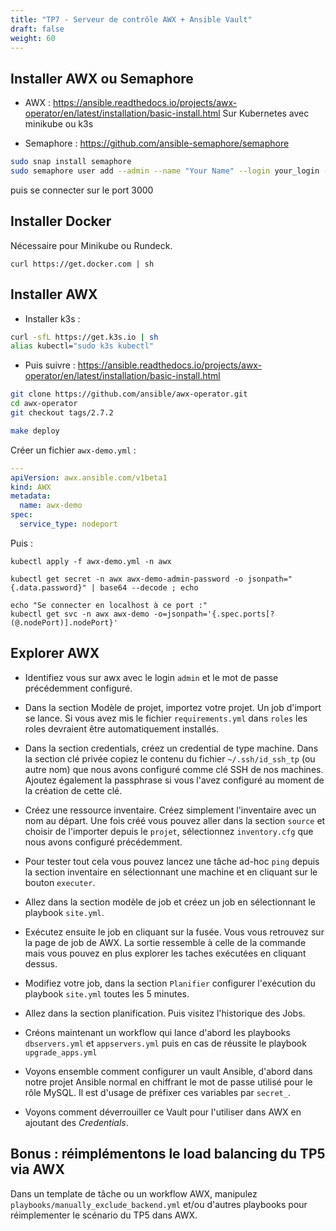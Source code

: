 ```yaml
---
title: "TP7 - Serveur de contrôle AWX + Ansible Vault" 
draft: false
weight: 60
---
```

## Installer AWX ou Semaphore

- AWX : <https://ansible.readthedocs.io/projects/awx-operator/en/latest/installation/basic-install.html>
Sur Kubernetes avec minikube ou k3s

<!-- - Rundeck : <https://docs.rundeck.com/docs/administration/install/>
`docker run -it -p 4440:4440 rundeckpro/enterprise:5.1.1` -->

- Semaphore : <https://github.com/ansible-semaphore/semaphore>
```bash
sudo snap install semaphore
sudo semaphore user add --admin --name "Your Name" --login your_login --email your-email@examaple.com --password your_password
```
puis se connecter sur le port 3000

## Installer Docker
Nécessaire pour Minikube ou Rundeck.

`curl https://get.docker.com | sh`

## Installer AWX

- Installer k3s :
```bash
curl -sfL https://get.k3s.io | sh
alias kubectl="sudo k3s kubectl"
```

- Puis suivre : <https://ansible.readthedocs.io/projects/awx-operator/en/latest/installation/basic-install.html>

```bash
git clone https://github.com/ansible/awx-operator.git
cd awx-operator
git checkout tags/2.7.2

make deploy
```

Créer un fichier `awx-demo.yml` :
```yaml
---
apiVersion: awx.ansible.com/v1beta1
kind: AWX
metadata:
  name: awx-demo
spec:
  service_type: nodeport
```

Puis :
```
kubectl apply -f awx-demo.yml -n awx

kubectl get secret -n awx awx-demo-admin-password -o jsonpath="{.data.password}" | base64 --decode ; echo

echo "Se connecter en localhost à ce port :"
kubectl get svc -n awx awx-demo -o=jsonpath='{.spec.ports[?(@.nodePort)].nodePort}'
```

## Explorer AWX

- Identifiez vous sur awx avec le login `admin` et le mot de passe précédemment configuré.

- Dans la section Modèle de projet, importez votre projet. Un job d'import se lance. Si vous avez mis le fichier `requirements.yml` dans  `roles` les roles devraient être automatiquement installés.

- Dans la section credentials, créez un credential de type machine. Dans la section clé privée copiez le contenu du fichier `~/.ssh/id_ssh_tp` (ou autre nom) que nous avons configuré comme clé SSH de nos machines. Ajoutez également la passphrase si vous l'avez configuré au moment de la création de cette clé.

- Créez une ressource inventaire. Créez simplement l'inventaire avec un nom au départ. Une fois créé vous pouvez aller dans la section `source` et choisir de l'importer depuis le `projet`, sélectionnez `inventory.cfg` que nous avons configuré précédemment.
<!-- Bien que nous utilisions AWX les ip n'ont pas changé car AWX est en local et peut donc se connecter au reste de notre infrastructure LXD. -->

- Pour tester tout cela vous pouvez lancez une tâche ad-hoc `ping` depuis la section inventaire en sélectionnant une machine et en cliquant sur le bouton `executer`.

- Allez dans la section modèle de job et créez un job en sélectionnant le playbook `site.yml`.

- Exécutez ensuite le job en cliquant sur la fusée. Vous vous retrouvez sur la page de job de AWX. La sortie ressemble à celle de la commande mais vous pouvez en plus explorer les taches exécutées en cliquant dessus.

- Modifiez votre job, dans la section `Planifier` configurer l'exécution du playbook `site.yml` toutes les 5 minutes.

- Allez dans la section planification. Puis visitez l'historique des Jobs.

- Créons maintenant un workflow qui lance d'abord les playbooks `dbservers.yml` et `appservers.yml` puis en cas de réussite le playbook `upgrade_apps.yml`

- Voyons ensemble comment configurer un vault Ansible, d'abord dans notre projet Ansible normal en chiffrant le mot de passe utilisé pour le rôle MySQL. Il est d'usage de préfixer ces variables par `secret_`.

- Voyons comment déverrouiller ce Vault pour l'utiliser dans AWX en ajoutant des *Credentials*.

## Bonus : réimplémentons le load balancing du TP5 via AWX

Dans un template de tâche ou un workflow AWX, manipulez `playbooks/manually_exclude_backend.yml` et/ou d'autres playbooks pour réimplementer le scénario du TP5 dans AWX.
